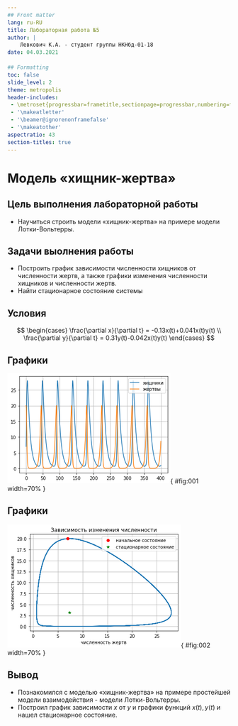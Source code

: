 ```yaml
---
## Front matter
lang: ru-RU
title: Лабораторная работа №5
author: |
	Левкович К.А. - студент группы НКНбд-01-18
date: 04.03.2021

## Formatting
toc: false
slide_level: 2
theme: metropolis
header-includes: 
 - \metroset{progressbar=frametitle,sectionpage=progressbar,numbering=fraction}
 - '\makeatletter'
 - '\beamer@ignorenonframefalse'
 - '\makeatother'
aspectratio: 43
section-titles: true
---
```


# Модель «хищник-жертва»

## Цель выполнения лабораторной работы

- Научиться строить модели «хищник-жертва» на примере модели Лотки-Вольтерры.

## Задачи выолнения работы

- Построить график зависимости численности хищников от численности жертв, а также графики изменения численности хищников и численности жертв.
- Найти стационарное состояние системы

## Условия

$$
\begin{cases}
    \frac{\partial x}{\partial t} = -0.13x(t)+0.041x(t)y(t)
    \\
    \frac{\partial y}{\partial t} = 0.31y(t)-0.042x(t)y(t)
\end{cases}
$$

## Графики

![График колебаний изменеия числа популяции хищников и жертв](image/коллебания.png){ #fig:001 width=70% }

## Графики

![Зависимость изменения численности хищников от изменения численности жертв](image/зависимость.png){ #fig:002 width=70% }

## Вывод

- Познакомился с моделью «хищник-жертва» на примере простейшей модели взаимодействия - модели Лотки-Вольтерры.
- Построил график зависимости $x$ от $y$ и графики функций $x(t), y(t)$ и нашел стационарное состояние.